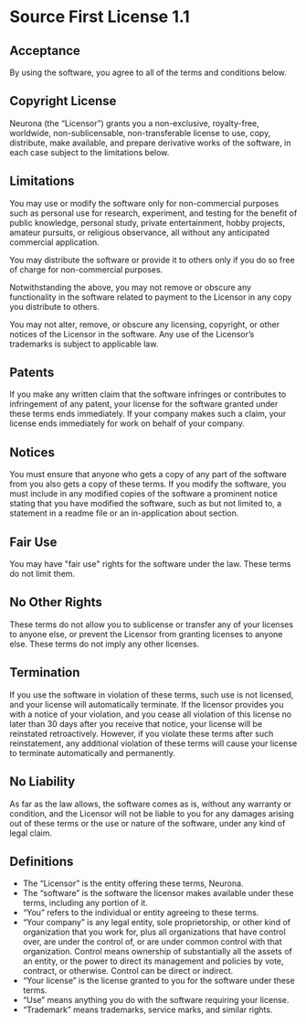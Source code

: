 # Source First License 1.1

## Acceptance
By using the software, you agree to all of the terms and conditions below.

## Copyright License
Neurona (the “Licensor”) grants you a non-exclusive, royalty-free, worldwide, non-sublicensable, non-transferable license to use, copy, distribute, make available, and prepare derivative works of the software, in each case subject to the limitations below.

## Limitations
You may use or modify the software only for non-commercial purposes such as personal use for research, experiment, and testing for the benefit of public knowledge, personal study, private entertainment, hobby projects, amateur pursuits, or religious observance, all without any anticipated commercial application.

You may distribute the software or provide it to others only if you do so free of charge for non-commercial purposes.

Notwithstanding the above, you may not remove or obscure any functionality in the software related to payment to the Licensor in any copy you distribute to others.

You may not alter, remove, or obscure any licensing, copyright, or other notices of the Licensor in the software. Any use of the Licensor’s trademarks is subject to applicable law.

## Patents
If you make any written claim that the software infringes or contributes to infringement of any patent, your license for the software granted under these terms ends immediately. If your company makes such a claim, your license ends immediately for work on behalf of your company.

## Notices
You must ensure that anyone who gets a copy of any part of the software from you also gets a copy of these terms. If you modify the software, you must include in any modified copies of the software a prominent notice stating that you have modified the software, such as but not limited to, a statement in a readme file or an in-application about section.

## Fair Use
You may have "fair use" rights for the software under the law. These terms do not limit them.

## No Other Rights
These terms do not allow you to sublicense or transfer any of your licenses to anyone else, or prevent the Licensor from granting licenses to anyone else. These terms do not imply any other licenses.

## Termination
If you use the software in violation of these terms, such use is not licensed, and your license will automatically terminate. If the licensor provides you with a notice of your violation, and you cease all violation of this license no later than 30 days after you receive that notice, your license will be reinstated retroactively. However, if you violate these terms after such reinstatement, any additional violation of these terms will cause your license to terminate automatically and permanently.

## No Liability
As far as the law allows, the software comes as is, without any warranty or condition, and the Licensor will not be liable to you for any damages arising out of these terms or the use or nature of the software, under any kind of legal claim.

## Definitions
- The “Licensor” is the entity offering these terms, Neurona.
- The “software” is the software the licensor makes available under these terms, including any portion of it.
- “You” refers to the individual or entity agreeing to these terms.
- “Your company” is any legal entity, sole proprietorship, or other kind of organization that you work for, plus all organizations that have control over, are under the control of, or are under common control with that organization. Control means ownership of substantially all the assets of an entity, or the power to direct its management and policies by vote, contract, or otherwise. Control can be direct or indirect.
- “Your license” is the license granted to you for the software under these terms.
- “Use” means anything you do with the software requiring your license.
- “Trademark” means trademarks, service marks, and similar rights.
